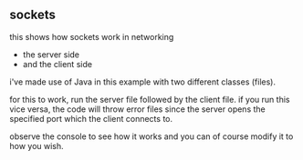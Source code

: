 ## sockets

this shows how sockets work in networking 
- the server side
- and the client side

i've made use of Java in this example with two different classes (files).

for this to work, run the server file followed by the client file.
if you run this vice versa, the code will throw error files since the server opens the specified port which the client connects to. 

observe the console to see how it works and you can of course modify it to how you wish.
